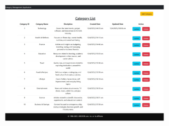 <img src='https://github.com/SidhuDange/CATEGORY-MANAGEMENT-VIBGYORINTERNSHIP/blob/1b1edad879088443f6af606bfd0d340709bdcd92/frontend/src/assets/Screenshot_12-4-2025_43746_localhost.jpeg'/>
